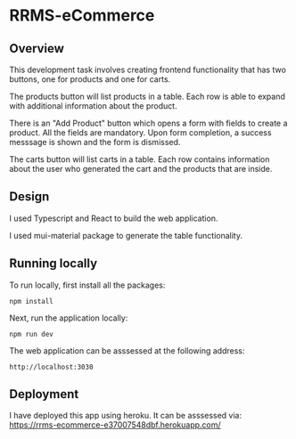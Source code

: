 # RRMS-eCommerce

## Overview

This development task involves creating frontend functionality
that has two buttons, one for products and one for carts.

The products button will list products in a table.
Each row is able to expand with additional information about the
product.

There is an "Add Product" button which opens a form with fields to create a product. All the fields are mandatory. Upon form completion, a success messsage is shown and the form is dismissed.

The carts button will list carts in a table.
Each row contains information about the user who generated the cart and the products that are inside.

## Design

I used Typescript and React to build the web application.

I used mui-material package to generate the table functionality.

## Running locally

To run locally, first install all the packages:

```
npm install
```

Next, run the application locally:

```
npm run dev
```

The web application can be asssessed at the following address:

```
http://localhost:3030
```

## Deployment

I have deployed this app using heroku. It can be asssessed via:
https://rrms-ecommerce-e37007548dbf.herokuapp.com/
